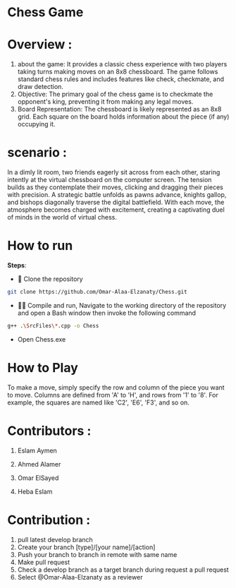 # Chess Game

# Overview :

1. about the game: It provides a classic chess experience with two players taking turns making moves on an 8x8 chessboard. The game follows standard chess rules and includes features like check, checkmate, and draw detection.
2. Objective: The primary goal of the chess game is to checkmate the opponent's king, preventing it from making any legal moves.
3. Board Representation:
 The chessboard is likely represented as an 8x8 grid.
Each square on the board holds information about the piece (if any) occupying it.

# scenario :

In a dimly lit room, two friends eagerly sit across from each other, staring intently at the virtual chessboard on the computer screen. The tension builds as they contemplate their moves, clicking and dragging their pieces with precision. A strategic battle unfolds as pawns advance, knights gallop, and bishops diagonally traverse the digital battlefield. With each move, the atmosphere becomes charged with excitement, creating a captivating duel of minds in the world of virtual chess.

# How to run
**Steps**:
- 💾 Clone the repository
```bash
git clone https://github.com/Omar-Alaa-Elzanaty/Chess.git
```
- 🏃‍♂️ Compile and run, Navigate to the working directory of the repository and open a Bash window then invoke the following command
```bash
g++ .\SrcFiles\*.cpp -o Chess
```

- Open Chess.exe 

# How to Play

To make a move, simply specify the row and column of the piece you want to move. Columns are defined from 'A' to 'H', and rows from '1' to '8'. For example, the squares are named like 'C2', 'E6', 'F3', and so on.

# Contributors :

1. Eslam Aymen 

2. Ahmed Alamer

3. Omar ElSayed 

4. Heba Eslam

# Contribution :

1. pull latest develop branch
2. Create your branch [type]/[your name]/[action]
3. Push your branch to branch in remote with same name
4. Make pull request
5. Check a develop branch as a target branch during request a pull request
6. Select @Omar-Alaa-Elzanaty as a reviewer 
